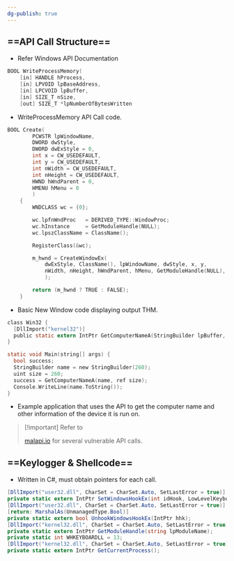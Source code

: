 ```yaml
---
dg-publish: true
---
```







## ==API Call Structure==

- Refer Windows API Documentation

```C
BOOL WriteProcessMemory(
	[in] HANDLE hProcess,
	[in] LPVOID lpBaseAddress,
	[in] LPCVOID lpBuffer,
	[in] SIZE_T nSize, 
	[out] SIZE_T *lpNumberOfBytesWritten
```

- WriteProcessMemory API Call code.

```C
BOOL Create(
        PCWSTR lpWindowName,
        DWORD dwStyle,
        DWORD dwExStyle = 0,
        int x = CW_USEDEFAULT,
        int y = CW_USEDEFAULT,
        int nWidth = CW_USEDEFAULT,
        int nHeight = CW_USEDEFAULT,
        HWND hWndParent = 0,
        HMENU hMenu = 0
        )
    {
        WNDCLASS wc = {0};

        wc.lpfnWndProc   = DERIVED_TYPE::WindowProc;
        wc.hInstance     = GetModuleHandle(NULL);
        wc.lpszClassName = ClassName();

        RegisterClass(&wc);

        m_hwnd = CreateWindowEx(
            dwExStyle, ClassName(), lpWindowName, dwStyle, x, y,
            nWidth, nHeight, hWndParent, hMenu, GetModuleHandle(NULL), this
            );

        return (m_hwnd ? TRUE : FALSE);
    }
```

- Basic New Window code displaying output THM.

```C
class Win32 {
  [DllImport("kernel32")]
  public static extern IntPtr GetComputerNameA(StringBuilder lpBuffer, ref uint lpnSize);
}

static void Main(string[] args) {
  bool success;
  StringBuilder name = new StringBuilder(260);
  uint size = 260;
  success = GetComputerNameA(name, ref size);
  Console.WriteLine(name.ToString());
}
```

- Example application that uses the API to get the computer name and other information of the device it is run on.

> [!important] Refer to
> 
> [malapi.io](http://malapi.io) for several vulnerable API calls.

## ==Keylogger & Shellcode==

- Written in C#, must obtain pointers for each call.

```C#
[DllImport("user32.dll", CharSet = CharSet.Auto, SetLastError = true)]
private static extern IntPtr SetWindowsHookEx(int idHook, LowLevelKeyboardProc lpfn, IntPtr hMod, uint dwThreadId);
[DllImport("user32.dll", CharSet = CharSet.Auto, SetLastError = true)]
[return: MarshalAs(UnmanagedType.Bool)]
private static extern bool UnhookWindowsHookEx(IntPtr hhk);
[DllImport("kernel32.dll", CharSet = CharSet.Auto, SetLastError = true)]
private static extern IntPtr GetModuleHandle(string lpModuleName);
private static int WHKEYBOARDLL = 13;
[DllImport("kernel32.dll", CharSet = CharSet.Auto, SetLastError = true)]
private static extern IntPtr GetCurrentProcess();
```